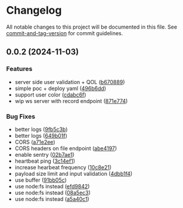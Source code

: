 # Changelog

All notable changes to this project will be documented in this file. See [commit-and-tag-version](https://github.com/absolute-version/commit-and-tag-version) for commit guidelines.

## 0.0.2 (2024-11-03)


### Features

* server side user validation + QOL ([b670889](https://github.com/Stormix/twitch-voice-notes-server/commit/b6708893869c860f9dcbc66f8fd355453f370198))
* simple poc + deploy yaml ([496b6dd](https://github.com/Stormix/twitch-voice-notes-server/commit/496b6dd3b236bb4f7d37dc115d9f272013c1a37f))
* support user color ([cdabc6f](https://github.com/Stormix/twitch-voice-notes-server/commit/cdabc6fd2c7107387a1b99df7849d45bd57acf91))
* wip ws server with record endpoint ([871e774](https://github.com/Stormix/twitch-voice-notes-server/commit/871e774c5762e2282ec60fc71a9a75b4b636e087))


### Bug Fixes

* better logs ([9fb5c3b](https://github.com/Stormix/twitch-voice-notes-server/commit/9fb5c3b1d8c0707c4fc522604a65fa1e889254ea))
* better logs ([649b01f](https://github.com/Stormix/twitch-voice-notes-server/commit/649b01f115c8c40a1b25e7c2b1c606e644815f9b))
* CORS ([a71e2ee](https://github.com/Stormix/twitch-voice-notes-server/commit/a71e2ee3734ccdd7c4d6b6f2af8b769ffb52fdea))
* CORS headers on file endpoint ([abe4197](https://github.com/Stormix/twitch-voice-notes-server/commit/abe41972cfe857f75547b6e14620044749d4aaac))
* enable sentry ([02b7ae1](https://github.com/Stormix/twitch-voice-notes-server/commit/02b7ae15566cbef1231bc853f16766f8b87aee8e))
* heartbeat ping ([3c14ef1](https://github.com/Stormix/twitch-voice-notes-server/commit/3c14ef123d643fff001e060056de9afa34fa6a70))
* increase hearbeat frequency ([10c8e21](https://github.com/Stormix/twitch-voice-notes-server/commit/10c8e21b6e75d4bb6114ce4d08316e4712ddabfc))
* payload size limit and input validation ([4dbb1f4](https://github.com/Stormix/twitch-voice-notes-server/commit/4dbb1f43acfa7c0bbbac0497dd1708f9ab28eb1d))
* use buffer ([91bb05c](https://github.com/Stormix/twitch-voice-notes-server/commit/91bb05c1ab3fd139ae759d67ca526cc19955c2a3))
* use node:fs instead ([efd9842](https://github.com/Stormix/twitch-voice-notes-server/commit/efd9842e620c98eef1fd4b575459296c98c8fdeb))
* use node:fs instead ([08a5ec3](https://github.com/Stormix/twitch-voice-notes-server/commit/08a5ec346b4b84c65588b8034e85b8ba6fa00e47))
* use node:fs instead ([a5a40c1](https://github.com/Stormix/twitch-voice-notes-server/commit/a5a40c18588e5910ab825c0e4fd62cb5213d9382))
